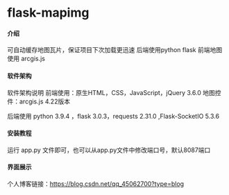 # flask-mapimg

#### 介绍
可自动缓存地图瓦片，保证项目下次加载更迅速
后端使用python flask
前端地图使用 arcgis.js

#### 软件架构
软件架构说明
前端使用：原生HTML，CSS，JavaScript，jQuery 3.6.0 地图控件：arcgis.js 4.22版本

后端使用 python 3.9.4 ，flask 3.0.3，requests 2.31.0 ,Flask-SocketIO 5.3.6


#### 安装教程
运行 app.py 文件即可，也可以从app.py文件中修改端口号，默认8087端口


#### 界面展示




个人博客链接：https://blog.csdn.net/qq_45062700?type=blog
